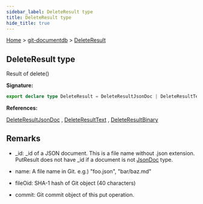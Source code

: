 ```yaml
---
sidebar_label: DeleteResult type
title: DeleteResult type
hide_title: true
---
```


[Home](./index.md) &gt; [git-documentdb](./git-documentdb.md) &gt; [DeleteResult](./git-documentdb.deleteresult.md)

## DeleteResult type

Result of delete()

<b>Signature:</b>

```typescript
export declare type DeleteResult = DeleteResultJsonDoc | DeleteResultText | DeleteResultBinary;
```
<b>References:</b>

[DeleteResultJsonDoc](./git-documentdb.deleteresultjsondoc.md) , [DeleteResultText](./git-documentdb.deleteresulttext.md) , [DeleteResultBinary](./git-documentdb.deleteresultbinary.md)

## Remarks

- \_id: \_id of a JSON document. This is a file name without .json extension. PutResult does not have \_id if a document is not [JsonDoc](./git-documentdb.jsondoc.md) type.

- name: A file name in Git. e.g.) "foo.json", "bar/baz.md"

- fileOid: SHA-1 hash of Git object (40 characters)

- commit: Git commit object of this put operation.

